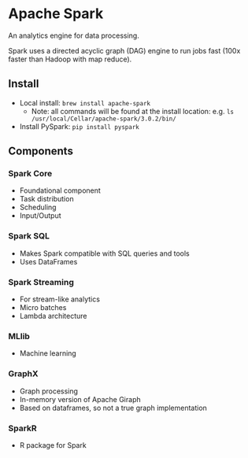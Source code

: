 # Apache Spark

An analytics engine for data processing.

Spark uses a directed acyclic graph (DAG) engine to run jobs fast (100x faster than Hadoop with map reduce).

## Install

* Local install: `brew install apache-spark`
  * Note: all commands will be found at the install location: e.g. `ls /usr/local/Cellar/apache-spark/3.0.2/bin/`
* Install PySpark: `pip install pyspark`

## Components

### Spark Core

* Foundational component
* Task distribution
* Scheduling
* Input/Output

### Spark SQL

* Makes Spark compatible with SQL queries and tools
* Uses DataFrames

### Spark Streaming

* For stream-like analytics
* Micro batches
* Lambda architecture

### MLlib

* Machine learning

### GraphX

* Graph processing
* In-memory version of Apache Giraph
* Based on dataframes, so not a true graph implementation

### SparkR

* R package for Spark
